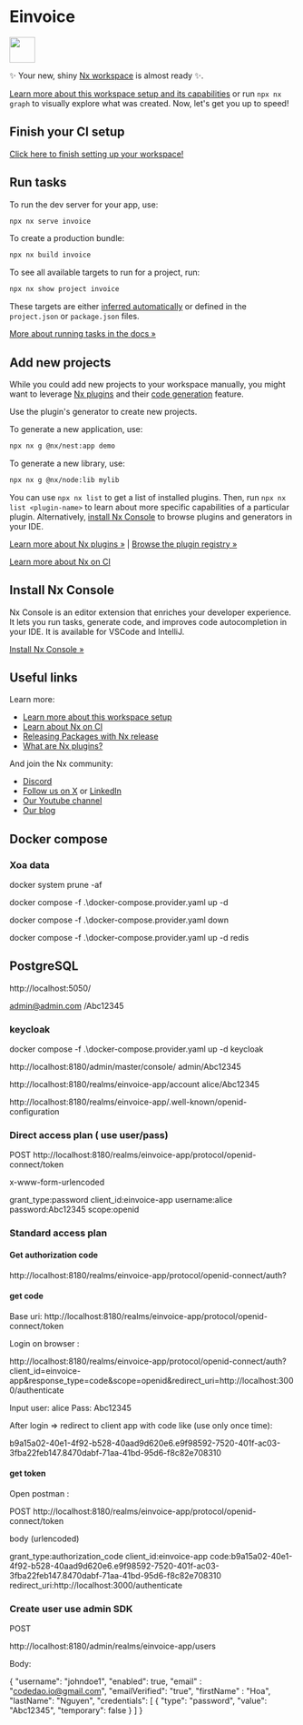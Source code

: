 # Einvoice

<a alt="Nx logo" href="https://nx.dev" target="_blank" rel="noreferrer"><img src="https://raw.githubusercontent.com/nrwl/nx/master/images/nx-logo.png" width="45"></a>

✨ Your new, shiny [Nx workspace](https://nx.dev) is almost ready ✨.

[Learn more about this workspace setup and its capabilities](https://nx.dev/nx-api/nest?utm_source=nx_project&utm_medium=readme&utm_campaign=nx_projects) or run `npx nx graph` to visually explore what was created. Now, let's get you up to speed!

## Finish your CI setup

[Click here to finish setting up your workspace!](https://cloud.nx.app/connect/kN35X7GOoy)

## Run tasks

To run the dev server for your app, use:

```sh
npx nx serve invoice
```

To create a production bundle:

```sh
npx nx build invoice
```

To see all available targets to run for a project, run:

```sh
npx nx show project invoice
```

These targets are either [inferred automatically](https://nx.dev/concepts/inferred-tasks?utm_source=nx_project&utm_medium=readme&utm_campaign=nx_projects) or defined in the `project.json` or `package.json` files.

[More about running tasks in the docs &raquo;](https://nx.dev/features/run-tasks?utm_source=nx_project&utm_medium=readme&utm_campaign=nx_projects)

## Add new projects

While you could add new projects to your workspace manually, you might want to leverage [Nx plugins](https://nx.dev/concepts/nx-plugins?utm_source=nx_project&utm_medium=readme&utm_campaign=nx_projects) and their [code generation](https://nx.dev/features/generate-code?utm_source=nx_project&utm_medium=readme&utm_campaign=nx_projects) feature.

Use the plugin's generator to create new projects.

To generate a new application, use:

```sh
npx nx g @nx/nest:app demo
```

To generate a new library, use:

```sh
npx nx g @nx/node:lib mylib
```

You can use `npx nx list` to get a list of installed plugins. Then, run `npx nx list <plugin-name>` to learn about more specific capabilities of a particular plugin. Alternatively, [install Nx Console](https://nx.dev/getting-started/editor-setup?utm_source=nx_project&utm_medium=readme&utm_campaign=nx_projects) to browse plugins and generators in your IDE.

[Learn more about Nx plugins &raquo;](https://nx.dev/concepts/nx-plugins?utm_source=nx_project&utm_medium=readme&utm_campaign=nx_projects) | [Browse the plugin registry &raquo;](https://nx.dev/plugin-registry?utm_source=nx_project&utm_medium=readme&utm_campaign=nx_projects)

[Learn more about Nx on CI](https://nx.dev/ci/intro/ci-with-nx#ready-get-started-with-your-provider?utm_source=nx_project&utm_medium=readme&utm_campaign=nx_projects)

## Install Nx Console

Nx Console is an editor extension that enriches your developer experience. It lets you run tasks, generate code, and improves code autocompletion in your IDE. It is available for VSCode and IntelliJ.

[Install Nx Console &raquo;](https://nx.dev/getting-started/editor-setup?utm_source=nx_project&utm_medium=readme&utm_campaign=nx_projects)

## Useful links

Learn more:

-   [Learn more about this workspace setup](https://nx.dev/nx-api/nest?utm_source=nx_project&utm_medium=readme&utm_campaign=nx_projects)
-   [Learn about Nx on CI](https://nx.dev/ci/intro/ci-with-nx?utm_source=nx_project&utm_medium=readme&utm_campaign=nx_projects)
-   [Releasing Packages with Nx release](https://nx.dev/features/manage-releases?utm_source=nx_project&utm_medium=readme&utm_campaign=nx_projects)
-   [What are Nx plugins?](https://nx.dev/concepts/nx-plugins?utm_source=nx_project&utm_medium=readme&utm_campaign=nx_projects)

And join the Nx community:

-   [Discord](https://go.nx.dev/community)
-   [Follow us on X](https://twitter.com/nxdevtools) or [LinkedIn](https://www.linkedin.com/company/nrwl)
-   [Our Youtube channel](https://www.youtube.com/@nxdevtools)
-   [Our blog](https://nx.dev/blog?utm_source=nx_project&utm_medium=readme&utm_campaign=nx_projects)

## Docker compose

### Xoa data

docker system prune -af

docker compose -f .\docker-compose.provider.yaml up -d

docker compose -f .\docker-compose.provider.yaml down

docker compose -f .\docker-compose.provider.yaml up -d redis

## PostgreSQL

http://localhost:5050/

admin@admin.com /Abc12345

### keycloak

docker compose -f .\docker-compose.provider.yaml up -d keycloak

http://localhost:8180/admin/master/console/
admin/Abc12345

http://localhost:8180/realms/einvoice-app/account
alice/Abc12345

http://localhost:8180/realms/einvoice-app/.well-known/openid-configuration

### Direct access plan ( use user/pass)

POST
http://localhost:8180/realms/einvoice-app/protocol/openid-connect/token

x-www-form-urlencoded

grant_type:password
client_id:einvoice-app
username:alice
password:Abc12345
scope:openid

### Standard access plan

#### Get authorization code

http://localhost:8180/realms/einvoice-app/protocol/openid-connect/auth?

#### get code

Base uri:
http://localhost:8180/realms/einvoice-app/protocol/openid-connect/token

Login on browser :

http://localhost:8180/realms/einvoice-app/protocol/openid-connect/auth?client_id=einvoice-app&response_type=code&scope=openid&redirect_uri=http://localhost:3000/authenticate

Input user: alice
Pass: Abc12345

After login => redirect to client app with code like (use only once time):

b9a15a02-40e1-4f92-b528-40aad9d620e6.e9f98592-7520-401f-ac03-3fba22feb147.8470dabf-71aa-41bd-95d6-f8c82e708310

#### get token

Open postman :

POST
http://localhost:8180/realms/einvoice-app/protocol/openid-connect/token

body (urlencoded)

grant_type:authorization_code
client_id:einvoice-app
code:b9a15a02-40e1-4f92-b528-40aad9d620e6.e9f98592-7520-401f-ac03-3fba22feb147.8470dabf-71aa-41bd-95d6-f8c82e708310
redirect_uri:http://localhost:3000/authenticate

### Create user use admin SDK

POST

http://localhost:8180/admin/realms/einvoice-app/users

Body:

{
"username": "johndoe1",
"enabled": true,
"email" : "codedao.io@gmail.com",
"emailVerified": "true",
"firstName" : "Hoa",
"lastName": "Nguyen",
"credentials": [
{
"type": "password",
"value": "Abc12345",
"temporary": false
}
]
}
